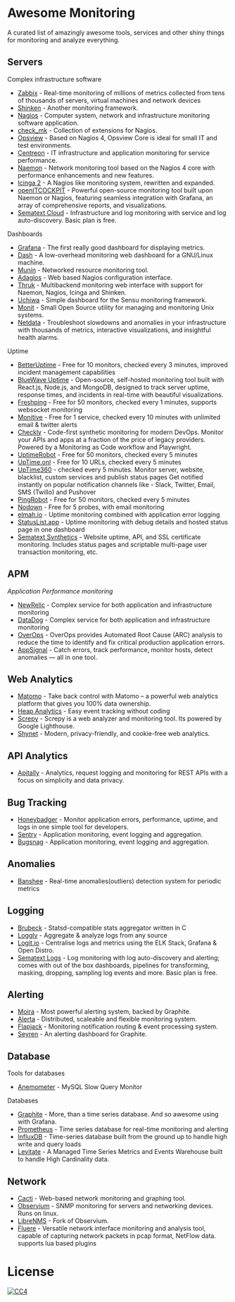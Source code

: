 # Awesome Monitoring

A curated list of amazingly awesome tools, services and other shiny things for monitoring and analyze everything.

## Servers

Complex infrastructure software

- [Zabbix](http://www.zabbix.com) - Real-time monitoring of millions of metrics collected from tens of thousands of servers, virtual machines and network devices
- [Shinken](http://www.shinken-monitoring.org/) - Another monitoring framework.
- [Nagios](http://www.nagios.org/) - Computer system, network and infrastructure monitoring software application.
- [check_mk](http://mathias-kettner.com/check_mk.html) - Collection of extensions for Nagios.
- [Opsview](https://www.opsview.com/products/opsview-atom) - Based on Nagios 4, Opsview Core is ideal for small IT and test environments.
- [Centreon](http://www.centreon.com) - IT infrastructure and application monitoring for service performance.
- [Naemon](http://www.naemon.org/) - Network monitoring tool based on the Nagios 4 core with performance enhancements and new features.
- [Icinga 2](https://www.icinga.com/) - A Nagios like monitoring system, rewritten and expanded.
- [openITCOCKPIT](https://openitcockpit.io/) - Powerful open-source monitoring tool built upon Naemon or Nagios, featuring seamless integration with Grafana, an array of comprehensive reports, and visualizations.
- [Sematext Cloud](https://sematext.com/) - Infrastructure and log monitoring with service and log auto-discovery.  Basic plan is free.

Dashboards

- [Grafana](https://grafana.com) - The first really good dashboard for displaying metrics.
- [Dash](https://github.com/afaqurk/linux-dash) - A low-overhead monitoring web dashboard for a GNU/Linux machine.
- [Munin](http://munin-monitoring.org/) - Networked resource monitoring tool.
- [Adagios](http://adagios.org/) - Web based Nagios configuration interface.
- [Thruk](http://www.thruk.org/) - Multibackend monitoring web interface with support for Naemon, Nagios, Icinga and Shinken.
- [Uchiwa](https://uchiwa.io) - Simple dashboard for the Sensu monitoring framework.
- [Monit](http://mmonit.com/monit/#home) - Small Open Source utility for managing and monitoring Unix systems.
- [Netdata](https://www.netdata.cloud/agent/) - Troubleshoot slowdowns and anomalies in your infrastructure with thousands of metrics, interactive visualizations, and insightful health alarms.

Uptime

- [BetterUptime](https://betteruptime.com) - Free for 10 monitors, checked every 3 minutes, improved incident management capabilities
- [BlueWave Uptime](https://github.com/bluewave-labs/bluewave-uptime) - Open-source, self-hosted monitoring tool built with React.js, Node.js, and MongoDB, designed to track server uptime, response times, and incidents in real-time with beautiful visualizations.
- [Freshping](https://www.freshworks.com/website-monitoring) - Free for 50 monitors, checked every 1 minutes, supports websocket monitoring
- [Monitive](http://monitive.com) - Free for 1 service, checked every 10 minutes with unlimited email & twitter alerts
- [Checkly](https://www.checklyhq.com/) - Code-first synthetic monitoring for modern DevOps. Monitor your APIs and apps at a fraction of the price of legacy providers. Powered by a Monitoring as Code workflow and Playwright.
- [UptimeRobot](https://uptimerobot.com) - Free for 50 monitors, checked every 5 minutes
- [UpTime.onl](https://uptime.onl) - Free for 10 URLs, checked every 5 minutes
- [UpTime360](https://uptime360.net) - checked every 5 minutes. Monitor server, website, blacklist, custom services and publish status pages
                                       Get notified instantly on popular notification channels like - Slack, Twitter, Email, SMS (Twillo) and Pushover
- [PingRobot](https://pingrobot.io) - Free for 50 monitors, checked every 5 minutes
- [Nodown](https://nodown.io) - Free for 5 probes, with email monitoring
- [elmah.io](https://elmah.io/features/uptime-monitoring/) - Uptime monitoring combined with application error logging
- [StatusList.app](https://statuslist.app) - Uptime monitoring with debug details and hosted status page in one dashboard
- [Sematext Synthetics](https://sematext.com/synthetic-monitoring) - Website uptime, API, and SSL certificate monitoring.  Includes status pages and scriptable multi-page user transaction monitoring, etc.

## APM
*Application Performance monitoring*

- [NewRelic](https://newrelic.com) - Complex service for both application and infrastructure monitoring
- [DataDog](https://www.datadoghq.com) - Complex service for both application and infrastructure monitoring
- [OverOps](https://www.overops.com) - OverOps provides Automated Root Cause (ARC) analysis to reduce the time to identify and fix critical production application errors.
- [AppSignal](https://appsignal.com) - Catch errors, track performance, monitor hosts, detect anomalies — all in one tool.

## Web Analytics

- [Matomo](https://matomo.org/) - Take back control with Matomo – a powerful web analytics platform that gives you 100% data ownership.
- [Heap Analytics](https://heap.io/) - Easy event tracking without coding
- [Screpy](https://screpy.com) - Screpy is a web analyzer and monitoring tool. Its powered by Google Lighthouse.
- [Shynet](https://github.com/milesmcc/shynet) - Modern, privacy-friendly, and cookie-free web analytics.

## API Analytics

- [Apitally](https://apitally.io) - Analytics, request logging and monitoring for REST APIs with a focus on simplicity and data privacy.

## Bug Tracking

- [Honeybadger](https://www.honeybadger.io) - Monitor application errors, performance, uptime, and logs in one simple tool for developers.
- [Sentry](https://sentry.io) - Application monitoring, event logging and aggregation.
- [Bugsnag](https://bugsnag.com) - Application monitoring, event logging and aggregation.

## Anomalies

- [Banshee](https://github.com/facesea/banshee) - Real-time anomalies(outliers) detection system for periodic metrics

## Logging

- [Brubeck](https://github.com/github/brubeck) - Statsd-compatible stats aggregator written in C
- [Loggly](https://loggly.com) - Aggregate & analyze logs from any source
- [Logit.io](https://logit.io) - Centralise logs and metrics using the ELK Stack, Grafana & Open Distro.
- [Sematext Logs](https://sematext.com/logsene) - Log monitoring with log auto-discovery and alerting; comes with out of the box dashboards, pipelines for transforming, masking, dropping, sampling log events and more.  Basic plan is free.

## Alerting

- [Moira](https://github.com/moira-alert) - Most powerful alerting system, backed by Graphite.
- [Alerta](https://github.com/guardian/alerta) - Distributed, scaleable and flexible monitoring system.
- [Flapjack](http://flapjack.io/) - Monitoring notification routing & event processing system.
- [Seyren](https://github.com/scobal/seyren) - An alerting dashboard for Graphite.

## Database

Tools for databases

- [Anemometer](https://github.com/box/Anemometer) - MySQL Slow Query Monitor

Databases

- [Graphite](https://graphiteapp.org) - More, than a time series database. And so awesome using with Grafana.
- [Prometheus](https://prometheus.io) - Time series database for real-time monitoring and alerting
- [InfluxDB](https://github.com/influxdata/influxdb) - Time-series database built from the ground up to handle high write and query loads
- [Levitate](https://last9.io/levitate-tsdb) - A Managed Time Series Metrics and Events Warehouse built to handle High Cardinality data.
 
## Network

- [Cacti](http://www.cacti.net) - Web-based network monitoring and graphing tool.
- [Observium](http://www.observium.org/) - SNMP monitoring for servers and networking devices. Runs on linux.
- [LibreNMS](https://github.com/librenms/librenms/) - Fork of Observium.
- [Fluere](https://github.com/SkuldNorniern/fluere) - Versatile network interface monitoring and analysis tool, capable of capturing network packets in pcap format, NetFlow data. supports lua based plugins

# License

[![CC4](https://i.creativecommons.org/l/by/4.0/88x31.png)](http://creativecommons.org/licenses/by/4.0/)
